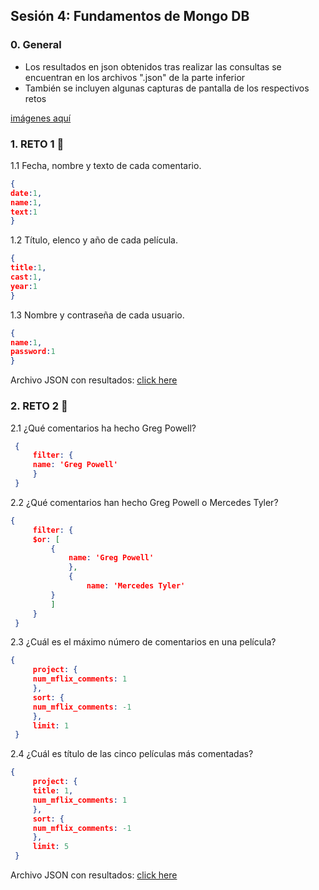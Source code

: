 ## Sesión 4: Fundamentos de Mongo DB


### 0. General

- Los resultados en json obtenidos tras realizar las consultas se encuentran en los archivos ".json" de la parte inferior 
- También se incluyen algunas capturas de pantalla de los respectivos retos  

[imágenes aquí](https://github.com/aMurryFly/A1-Introduccion-a-Bases-de-Datos-Santander/tree/main/Sesion-04/Ejercicios/img)


### 1. RETO 1 :rocket:

1.1 Fecha, nombre y texto de cada comentario.

   ```json
   {
   date:1, 
   name:1, 
   text:1
   }
   ```

1.2 Título, elenco y año de cada película.

   ```json
   {
   title:1, 
   cast:1, 
   year:1
   }
   ```

1.3 Nombre y contraseña de cada usuario.

   ```json
   {
   name:1, 
   password:1
   }
   ```

Archivo JSON con resultados: [click here](https://github.com/aMurryFly/A1-Introduccion-a-Bases-de-Datos-Santander/blob/main/Sesion-04/Ejercicios/reto1.json)

### 2. RETO 2 :rocket:

2.1 ¿Qué comentarios ha hecho Greg Powell?

   ```json
    {
        filter: {
        name: 'Greg Powell'
        }
    }
   ```

2.2 ¿Qué comentarios han hecho Greg Powell o Mercedes Tyler?

   ```json
   {
        filter: {
        $or: [
            {
                name: 'Greg Powell'
                },
                {
                    name: 'Mercedes Tyler'
            }
            ]
        }
    }
   ```

2.3 ¿Cuál es el máximo número de comentarios en una película?

   ```json
   {
        project: {
        num_mflix_comments: 1
        },
        sort: {
        num_mflix_comments: -1
        },
        limit: 1
    }
   ```

2.4 ¿Cuál es título de las cinco películas más comentadas?

   ```json
   {
        project: {
        title: 1,
        num_mflix_comments: 1
        },
        sort: {
        num_mflix_comments: -1
        },
        limit: 5
    }
   ```

Archivo JSON con resultados: [click here](https://github.com/aMurryFly/A1-Introduccion-a-Bases-de-Datos-Santander/blob/main/Sesion-04/Ejercicios/reto1.json)

